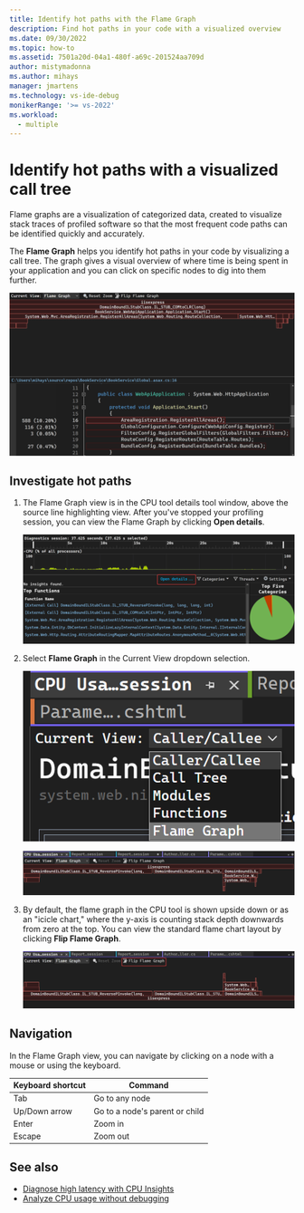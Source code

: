 ```yaml
---
title: Identify hot paths with the Flame Graph
description: Find hot paths in your code with a visualized overview
ms.date: 09/30/2022
ms.topic: how-to
ms.assetid: 7501a20d-04a1-480f-a69c-201524aa709d
author: mistymadonna
ms.author: mihays
manager: jmartens
ms.technology: vs-ide-debug
monikerRange: '>= vs-2022'
ms.workload: 
  - multiple
---
```

# Identify hot paths with a visualized call tree

Flame graphs are a visualization of categorized data, created to visualize stack traces of profiled software so that the most frequent code paths can be identified quickly and accurately.

The **Flame Graph** helps you identify hot paths in your code by visualizing a call tree. The graph gives a visual overview of where time is being spent in your application and you can click on specific nodes to dig into them further.

![Screenshot showing Flame Graph with tooltips displayed.](./media/vs-2022/flame-graph-tooltips.png "Flame Graph with tooltips displayed")

## Investigate hot paths

1. The Flame Graph view is in the CPU tool details tool window, above the source line highlighting view. After you've stopped your profiling session, you can view the Flame Graph by clicking **Open details**.

   ![Screenshot showing Open details selected.](./media/vs-2022/flame-graph-open-details.png "Open details view selected")

1. Select **Flame Graph** in the Current View dropdown selection.

   ![Screenshot showing Flame Graph view selected.](./media/vs-2022/flame-graph-view.png "Flame Graph view selected")

   ![Screenshot showing Flame Graph overview displayed.](./media/vs-2022/flame-graph-overview.png "Flame Graph overview displayed")

1. By default, the flame graph in the CPU tool is shown upside down or as an "icicle chart," where the y-axis is counting stack depth downwards from zero at the top. You can view the standard flame chart layout by clicking **Flip Flame Graph**.

   ![Screenshot showing Flip Flame Graph selected.](./media/vs-2022/flame-graph-flip.png "Flip Flame Graph selected")

## Navigation
In the Flame Graph view, you can navigate by clicking on a node with a mouse or using the keyboard.

|Keyboard shortcut|Command|
|-|-|
|Tab|Go to any node|
|Up/Down arrow|Go to a node's parent or child|
|Enter|Zoom in|
|Escape|Zoom out|

## See also

- [Diagnose high latency with CPU Insights](../profiling/cpu-insights.md)
- [Analyze CPU usage without debugging](../profiling/cpu-usage.md)